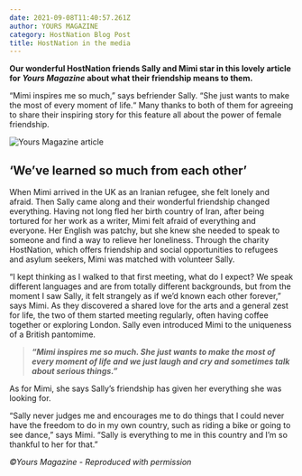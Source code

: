 ```yaml
---
date: 2021-09-08T11:40:57.261Z
author: YOURS MAGAZINE
category: HostNation Blog Post
title: HostNation in the media
---
```

**Our wonderful HostNation friends Sally and Mimi star in this lovely article for *Yours Magazine* about what their friendship means to them.** 

“Mimi inspires me so much,” says befriender Sally. “She just wants to make the most of every moment of life.“ Many thanks to both of them for agreeing to share their inspiring story for this feature all about the power of female friendship.

![Yours Magazine article](/assets/yours-magazine-spread.png)

## ‘We’ve learned so much from each other’ 

When Mimi arrived in the UK as an Iranian refugee, she felt lonely and afraid. Then Sally came along and their wonderful friendship changed everything. Having not long fled her birth country of Iran, after being tortured for her work as a writer, Mimi felt afraid of everything and everyone. Her English was patchy, but she knew she needed to speak to someone and find a way to relieve her loneliness. Through the charity HostNation, which offers friendship and social opportunities to refugees and asylum seekers, Mimi was matched with volunteer Sally. 

“I kept thinking as I walked to that first meeting, what do I expect? We speak different languages and are from totally different backgrounds, but from the moment I saw Sally, it felt strangely as if we’d known each other forever,” says Mimi. As they discovered a shared love for the arts and a general zest for life, the two of them started meeting regularly, often having coffee together or exploring London. Sally even introduced Mimi to the uniqueness of a British pantomime. 

> ***“Mimi inspires me so much. She just wants to make the most of every moment of life and we just laugh and cry and sometimes talk about serious things.”*** 

As for Mimi, she says Sally’s friendship has given her everything she was looking for. 

“Sally never judges me and encourages me to do things that I could never have the freedom to do in my own country, such as riding a bike or going to see dance,” says Mimi. “Sally is everything to me in this country and I’m so thankful to her for that.”

*©Yours Magazine - Reproduced with permission*